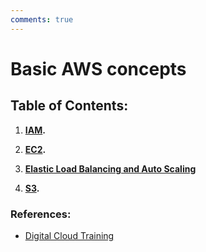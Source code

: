 ```yaml
---
comments: true
---
```


# **Basic AWS concepts** 

## **Table of Contents:**

1. **[IAM](IAM.md).**

2. **[EC2](EC2.md).**

3. **[Elastic Load Balancing and Auto Scaling](LoadBalancer_Scaling.md)**

4. **[S3](S3.md).**

### **References:**

- [Digital Cloud Training](https://digitalcloud.training/)

  
